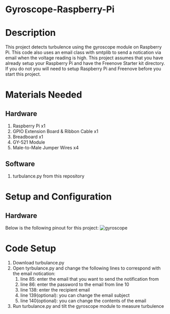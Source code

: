 # Gyroscope-Raspberry-Pi
# Description
This project detects turbulence using the gyroscope module on Raspberry Pi. This code also uses an email class with smtplib to send a notication via email when the voltage reading is high. This project assumes that you have already setup your Raspberry Pi and have the Freenove Starter kit directory. If you do not you will need to setup Raspberry Pi and Freenove before you start this project. 

# Materials Needed
## Hardware
1. Raspberry Pi x1
2. GPIO Extension Board & Ribbon Cable x1
3. Breadboard x1
4. GY-521 Module
5. Male-to-Male Jumper Wires x4


## Software
1. turbulance.py from this repository

# Setup and Configuration
## Hardware
Below is the following pinout for this project:
![gyroscope](https://user-images.githubusercontent.com/66813474/167408574-044871b9-a269-4f9d-8c3c-1d665e63fa97.PNG)

# Code Setup
1. Download turbulance.py
2. Open tyrbulance.py and change the following lines to correspond with the email notication:
    1. line 85: enter the email that you want to send the notification from
    2. line 86: enter the password to the email from line 10
    3. line 138: enter the recipient email
    4. line 139(optional): you can change the email subject
    5. line 140(optional): you can change the contents of the email
4. Run turbulance.py and tilt the gyroscope module to measure turbulence
